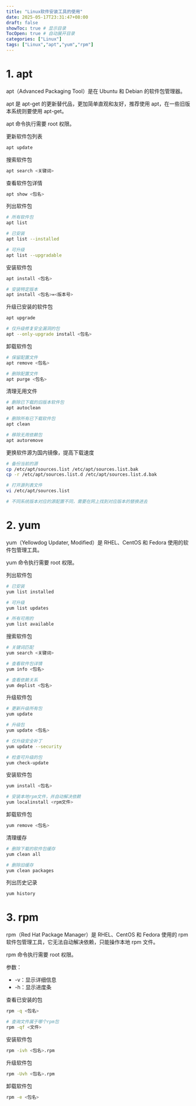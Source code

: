 ```yaml
---
title: "Linux软件安装工具的使用"
date: 2025-05-17T23:31:47+08:00
draft: false
showToc: true # 显示目录
TocOpen: true # 自动展开目录
categories: ["Linux"]
tags: ["Linux","apt","yum","rpm"]
---
```


# 1. apt

apt（Advanced Packaging Tool）是在 Ubuntu 和 Debian 的软件包管理器。

apt 是 apt-get 的更新替代品，更加简单直观和友好，推荐使用 apt，在一些旧版本系统则要使用 apt-get。

apt 命令执行需要 root 权限。

更新软件包列表

```bash
apt update
```

搜索软件包

```bash
apt search <关键词>
```

查看软件包详情

```bash
apt show <包名>
```

列出软件包

```bash
# 所有软件包
apt list

# 已安装
apt list --installed

# 可升级
apt list --upgradable
```

安装软件包

```bash
apt install <包名>

# 安装特定版本
apt install <包名>=<版本号>
```

升级已安装的软件包

```bash
apt upgrade

# 仅升级修复安全漏洞的包
apt --only-upgrade install <包名>
```

卸载软件包

```bash
# 保留配置文件
apt remove <包名>

# 删除配置文件
apt purge <包名>
```

清理无用文件

```bash
# 删除已下载的旧版本软件包
apt autoclean

# 删除所有已下载软件包
apt clean

# 移除无用依赖包
apt autoremove
```

更换软件源为国内镜像，提高下载速度

```bash
# 备份当前的源
cp /etc/apt/sources.list /etc/apt/sources.list.bak
cp -r /etc/apt/sources.list.d /etc/apt/sources.list.d.bak

# 打开源列表文件
vi /etc/apt/sources.list

# 不同系统版本对应的源配置不同，需要在网上找到对应版本的替换进去
```

# 2. yum

yum（Yellowdog Updater, Modified）是 RHEL、CentOS 和 Fedora 使用的软件包管理工具。

yum 命令执行需要 root 权限。

列出软件包

```bash
# 已安装
yum list installed

# 可升级
yum list updates

# 所有可用的
yum list available
```

搜索软件包

```bash
# 关键词匹配
yum search <关键词>

# 查看软件包详情
yum info <包名>

# 查看依赖关系
yum deplist <包名>
```

升级软件包

```bash
# 更新升级所有包
yum update

# 升级包
yum update <包名>

# 仅升级安全补丁
yum update --security

# 检查可升级的包
yum check-update
```

安装软件包

```bash
yum install <包名>

# 安装本地rpm文件，并自动解决依赖
yum localinstall <rpm文件>
```

卸载软件包

```bash
yum remove <包名>
```

清理缓存

```bash
# 删除下载的软件包缓存
yum clean all

# 删除旧缓存
yum clean packages
```

列出历史记录

```bash
yum history
```

# 3. rpm

rpm（Red Hat Package Manager）是 RHEL、CentOS 和 Fedora 使用的 rpm 软件包管理工具，它无法自动解决依赖，只能操作本地 rpm 文件。

rpm 命令执行需要 root 权限。

参数：

* -v：显示详细信息
* -h：显示进度条

查看已安装的包

```bash
rpm -q <包名>

# 查询文件属于哪个rpm包
rpm -qf <文件>
```

安装软件包

```bash
rpm -ivh <包名>.rpm
```

升级软件包

```bash
rpm -Uvh <包名>.rpm
```

卸载软件包

```bash
rpm -e <包名>
```

